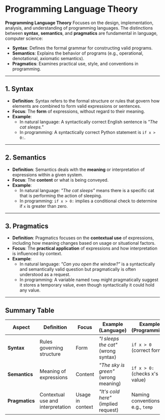 # Programming Language Theory

**Programming Language Theory** Focuses on the design, implementation, analysis, and understanding of programming languages. The distinctions between **syntax**, **semantics**, and **pragmatics** are fundamental in language, computer science:
- **Syntax**: Defines the formal grammar for constructing valid programs.
- **Semantics**: Explains the behavior of programs (e.g., operational, denotational, axiomatic semantics).
- **Pragmatics**: Examines practical use, style, and conventions in programming.


---

## 1. **Syntax**
- **Definition**: Syntax refers to the formal structure or rules that govern how elements are combined to form valid expressions or sentences.
- **Focus**: The **form** of expressions, without regard to their meaning.
- **Example**:
  - In natural language: A syntactically correct English sentence is *"The cat sleeps."*
  - In programming: A syntactically correct Python statement is `if x > 0:`.

---

## 2. **Semantics**
- **Definition**: Semantics deals with the **meaning** or interpretation of expressions within a given system.
- **Focus**: The **content** or what is being conveyed.
- **Example**:
  - In natural language: *"The cat sleeps"* means there is a specific cat that is performing the action of sleeping.
  - In programming: `if x > 0:` implies a conditional check to determine if `x` is greater than zero.




---

## 3. **Pragmatics**
- **Definition**: Pragmatics focuses on the **contextual use** of expressions, including how meaning changes based on usage or situational factors.
- **Focus**: The **practical application** of expressions and how interpretation is influenced by context.
- **Example**:
  - In natural language: *"Can you open the window?"* is a syntactically and semantically valid question but pragmatically is often understood as a request.
  - In programming: A variable named `temp` might pragmatically suggest it stores a temporary value, even though syntactically it could hold any value.

---

## Summary Table

| **Aspect**    | **Definition**                      | **Focus**          | **Example (Language)**                 | **Example (Programming)**    |
|----------------|-------------------------------------|--------------------|----------------------------------------|-------------------------------|
| **Syntax**     | Rules governing structure          | Form               | *"I sleeps the cat"* (wrong syntax)   | `if x > 0` (correct form)     |
| **Semantics**  | Meaning of expressions             | Content            | *"The sky is green"* (wrong meaning)  | `if x > 0:` (checks x's value)|
| **Pragmatics** | Contextual use and interpretation  | Usage in context   | *"It's cold here"* (implied request)  | Naming conventions, e.g., `temp` |

